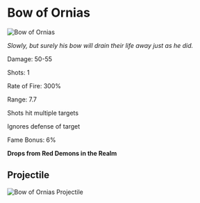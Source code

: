 # Bow of Ornias

![Bow of Ornias](https://vwiki.valorserver.com/api/item/picture/bow%20of%20ornias)

<i>Slowly, but surely his bow will drain their life away just as he did.</i>

Damage: 50-55

Shots: 1

Rate of Fire: 300%

Range: 7.7

Shots hit multiple targets

Ignores defense of target

Fame Bonus: 6%

**Drops from Red Demons in the Realm**

## Projectile 

![Bow of Ornias Projectile](https://cdn.discordapp.com/attachments/953134990428868629/981404577993740338/ornias.gif)
